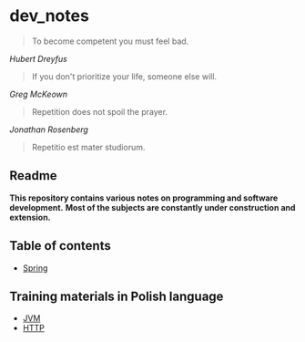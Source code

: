 # dev_notes

> To become competent you must feel bad.

*Hubert Dreyfus*


> If you don't prioritize your life, someone else will.

*Greg McKeown*


> Repetition does not spoil the prayer.

*Jonathan Rosenberg*

> Repetitio est mater studiorum.

## Readme

**This repository contains various notes on programming and software development.**
**Most of the subjects are constantly under construction and extension.**

## Table of contents

* [Spring](/spring/README.md)

## Training materials in Polish language

* [JVM](./jvm/training_pl/README.md)
* [HTTP](./http/training_pl/README.md)
